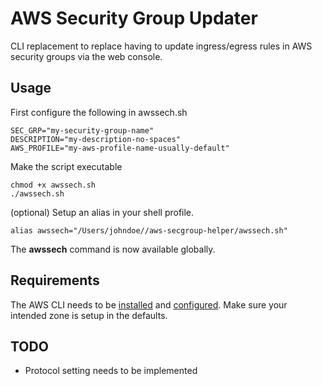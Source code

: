 
# AWS Security Group Updater

CLI replacement to replace having to update ingress/egress rules in AWS security groups via the web console.

## Usage
First configure the following in awssech.sh
```
SEC_GRP="my-security-group-name"
DESCRIPTION="my-description-no-spaces"
AWS_PROFILE="my-aws-profile-name-usually-default"
```
Make the script executable
```
chmod +x awssech.sh
./awssech.sh 
```
(optional)
Setup an alias in your shell profile.
```
alias awssech="/Users/johndoe//aws-secgroup-helper/awssech.sh"
```
The **awssech** command is now available globally.

## Requirements
The AWS CLI needs to be [installed](https://docs.aws.amazon.com/cli/latest/userguide/cli-chap-install.html) and [configured](https://docs.aws.amazon.com/cli/latest/userguide/cli-chap-configure.html). Make sure your intended zone is setup in the defaults.

## TODO
- Protocol setting needs to be implemented